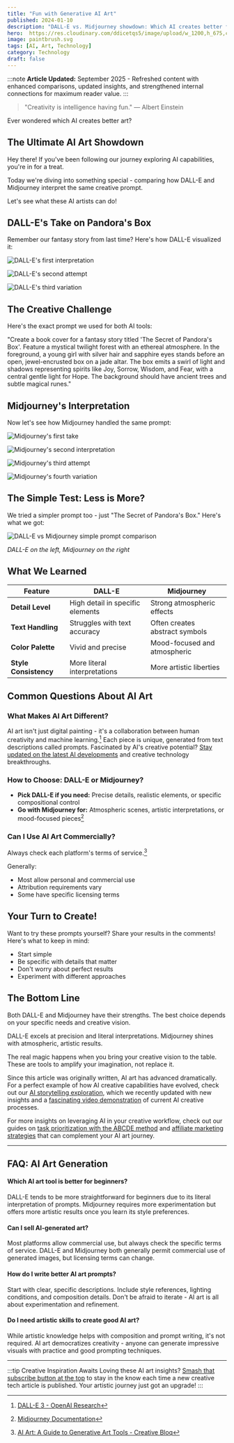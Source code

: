 ```yaml
---
title: "Fun with Generative AI Art"
published: 2024-01-10
description: "DALL-E vs. Midjourney showdown: Which AI creates better fantasy book covers? Compare results from the same prompts."
hero:  https://res.cloudinary.com/ddicetqs5/image/upload/w_1200,h_675,c_fill,f_auto,fl_force_strip,q_auto:best/v1758592605/wayfinder-images/wornxkn4tnzs2fipheei
image: paintbrush.svg
tags: [AI, Art, Technology]
category: Technology
draft: false
---
```


:::note
**Article Updated:** September 2025 - Refreshed content with enhanced comparisons, updated insights, and strengthened internal connections for maximum reader value.
:::

> "Creativity is intelligence having fun." — Albert Einstein

Ever wondered which AI creates better art?

## The Ultimate AI Art Showdown

Hey there! If you've been following our journey exploring AI capabilities, you're in for a treat.

Today we're diving into something special - comparing how DALL-E and Midjourney interpret the same creative prompt.

Let's see what these AI artists can do!

## DALL-E's Take on Pandora's Box

Remember our fantasy story from last time? Here's how DALL-E visualized it:

![DALL-E's first interpretation](https://res.cloudinary.com/ddicetqs5/image/upload/v1733375528/wayfinder-images/0_N7LUI-2Z2k3rwz4S_bmlwvl.png)

![DALL-E's second attempt](https://res.cloudinary.com/ddicetqs5/image/upload/v1733375832/wayfinder-images/0_Ed1Gc4wqYCPXF2yA_bodlui.png)

![DALL-E's third variation](https://res.cloudinary.com/ddicetqs5/image/upload/v1733376103/wayfinder-images/0_bwj4iTcqg2cInU3R_rm0u7l.png)

## The Creative Challenge

Here's the exact prompt we used for both AI tools:

"Create a book cover for a fantasy story titled 'The Secret of Pandora's Box'. Feature a mystical twilight forest with an ethereal atmosphere. In the foreground, a young girl with silver hair and sapphire eyes stands before an open, jewel-encrusted box on a jade altar. The box emits a swirl of light and shadows representing spirits like Joy, Sorrow, Wisdom, and Fear, with a central gentle light for Hope. The background should have ancient trees and subtle magical runes."

## Midjourney's Interpretation

Now let's see how Midjourney handled the same prompt:

![Midjourney's first take](https://res.cloudinary.com/ddicetqs5/image/upload/v1733411587/wayfinder-images/0_DMssWtIFW5ETC0YS_gtneln.png)

![Midjourney's second interpretation](https://res.cloudinary.com/ddicetqs5/image/upload/v1733411714/wayfinder-images/0_G4xD-ogFvB-vGttd_ltcqcv.png)

![Midjourney's third attempt](https://res.cloudinary.com/ddicetqs5/image/upload/v1733411762/wayfinder-images/0_5MokhzjqP0wUH0K7_fcsyto.png)

![Midjourney's fourth variation](https://res.cloudinary.com/ddicetqs5/image/upload/v1733411828/wayfinder-images/0_lJN4NMlBZ3HOVsEZ_xisd5u.png)

## The Simple Test: Less is More?

We tried a simpler prompt too - just "The Secret of Pandora's Box." Here's what we got:

![DALL-E vs Midjourney simple prompt comparison](https://res.cloudinary.com/ddicetqs5/image/upload/v1733412235/wayfinder-images/1_HynlhTR1ZTgh8lAj1W5IuA_lnntm7.png)

_DALL-E on the left, Midjourney on the right_

## What We Learned

| Feature               | DALL-E                           | Midjourney                     |
| --------------------- | -------------------------------- | ------------------------------ |
| **Detail Level**      | High detail in specific elements | Strong atmospheric effects     |
| **Text Handling**     | Struggles with text accuracy     | Often creates abstract symbols |
| **Color Palette**     | Vivid and precise                | Mood-focused and atmospheric   |
| **Style Consistency** | More literal interpretations     | More artistic liberties        |

## Common Questions About AI Art

### What Makes AI Art Different?

AI art isn't just digital painting - it's a collaboration between human creativity and machine learning.[^1] Each piece is unique, generated from text descriptions called prompts. Fascinated by AI's creative potential? [Stay updated on the latest AI developments](https://wayfinder.page/subscribe) and creative technology breakthroughs.

### How to Choose: DALL-E or Midjourney?

- **Pick DALL-E if you need:** Precise details, realistic elements, or specific compositional control
- **Go with Midjourney for:** Atmospheric scenes, artistic interpretations, or mood-focused pieces[^2]

### Can I Use AI Art Commercially?

Always check each platform's terms of service.[^3]

Generally:

- Most allow personal and commercial use
- Attribution requirements vary
- Some have specific licensing terms

## Your Turn to Create!

Want to try these prompts yourself? Share your results in the comments! Here's what to keep in mind:

- Start simple
- Be specific with details that matter
- Don't worry about perfect results
- Experiment with different approaches

## The Bottom Line

Both DALL-E and Midjourney have their strengths. The best choice depends on your specific needs and creative vision.

DALL-E excels at precision and literal interpretations. Midjourney shines with atmospheric, artistic results.

The real magic happens when you bring your creative vision to the table. These are tools to amplify your imagination, not replace it.

Since this article was originally written, AI art has advanced dramatically. For a perfect example of how AI creative capabilities have evolved, check out our [AI storytelling exploration](/posts/ai-story), which we recently updated with new insights and a [fascinating video demonstration](/posts/ai-story#the-visual-results) of current AI creative processes.

For more insights on leveraging AI in your creative workflow, check out our guides on [task prioritization with the ABCDE method](/posts/abcde-method) and [affiliate marketing strategies](/posts/affiliate-income) that can complement your AI art journey.

---

## FAQ: AI Art Generation

#### Which AI art tool is better for beginners?

DALL-E tends to be more straightforward for beginners due to its literal interpretation of prompts. Midjourney requires more experimentation but offers more artistic results once you learn its style preferences.

#### Can I sell AI-generated art?

Most platforms allow commercial use, but always check the specific terms of service. DALL-E and Midjourney both generally permit commercial use of generated images, but licensing terms can change.

#### How do I write better AI art prompts?

Start with clear, specific descriptions. Include style references, lighting conditions, and composition details. Don't be afraid to iterate - AI art is all about experimentation and refinement.

#### Do I need artistic skills to create good AI art?

While artistic knowledge helps with composition and prompt writing, it's not required. AI art democratizes creativity - anyone can generate impressive visuals with practice and good prompting techniques.

---

:::tip Creative Inspiration Awaits
Loving these AI art insights? [Smash that subscribe button at the top](https://wayfinder.page/subscribe) to stay in the know each time a new creative tech article is published. Your artistic journey just got an upgrade!
:::

[^1]: [DALL-E 3 - OpenAI Research](https://openai.com/research/dall-e-3)
[^2]: [Midjourney Documentation](https://docs.midjourney.com/)
[^3]: [AI Art: A Guide to Generative Art Tools - Creative Bloq](https://www.creativebloq.com/features/ai-art-tutorials)
